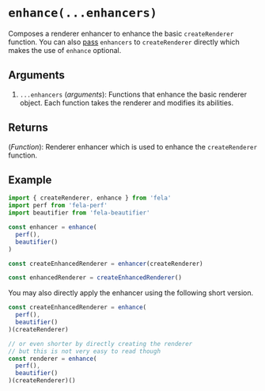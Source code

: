 # `enhance(...enhancers)`

Composes a renderer enhancer to enhance the basic `createRenderer` function. You can also [pass](../guides/RendererConfiguration.md) `enhancers` to `createRenderer` directly which makes the use of `enhance` optional.

## Arguments
1. `...enhancers` (*arguments*): Functions that enhance the basic renderer object. Each function takes the renderer and modifies its abilities.

## Returns
(*Function*): Renderer enhancer which is used to enhance the `createRenderer` function.

## Example
```javascript
import { createRenderer, enhance } from 'fela'
import perf from 'fela-perf'
import beautifier from 'fela-beautifier'

const enhancer = enhance(
  perf(),
  beautifier()
)

const createEnhancedRenderer = enhancer(createRenderer)

const enhancedRenderer = createEnhancedRenderer()
```
You may also directly apply the enhancer using the following short version.


```javascript
const createEnhancedRenderer = enhance(
  perf(),
  beautifier()
)(createRenderer)

// or even shorter by directly creating the renderer
// but this is not very easy to read though
const renderer = enhance(
  perf(),
  beautifier()
)(createRenderer)()
```
